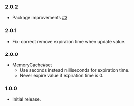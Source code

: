 ### 2.0.2
* Package improvements [#3](https://github.com/mdevils/fast-memory-cache/pull/3)

### 2.0.1
* Fix: correct remove expiration time when update value.

### 2.0.0
* MemoryCache#set
  * Use seconds instead milliseconds for expiration time.
  * Never expire value if expiration time is 0.

### 1.0.0
* Initial release.

